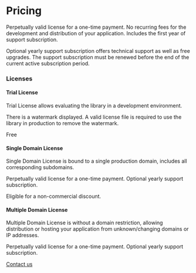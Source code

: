 # Pricing

Perpetually valid license for a one-time payment. No recurring fees for the development and distribution of your application. Includes the first year of support subscription.

Optional yearly support subscription offers technical support as well as free upgrades. The support subscription must be renewed before the end of the current active subscription period.

### Licenses

#### Trial License

Trial License allows evaluating the library in a development environment.

There is a watermark displayed. A valid license file is required to use the library in production to remove the watermark.

Free

#### Single Domain License

Single Domain License is bound to a single production domain, includes all corresponding subdomains.

Perpetually valid license for a one-time payment. Optional yearly support subscription.

Eligible for a non-commercial discount.

#### Multiple Domain License

Multiple Domain License is without a domain restriction, allowing distribution or hosting your application from unknown/changing domains or IP addresses.

Perpetually valid license for a one-time payment. Optional yearly support subscription.

[Contact us](mailto:info@weatherlayers.com)
